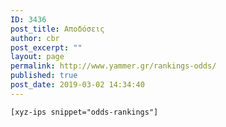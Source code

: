 ```yaml
---
ID: 3436
post_title: Αποδόσεις
author: cbr
post_excerpt: ""
layout: page
permalink: http://www.yammer.gr/rankings-odds/
published: true
post_date: 2019-03-02 14:34:40
---
```

	[xyz-ips snippet="odds-rankings"]